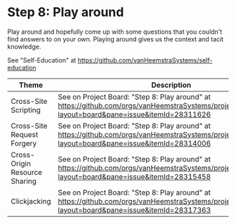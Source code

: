 # Step 8: Play around

Play around and hopefully come up with some questions that you couldn't find answers to on your own. Playing around gives us the context and tacit knowledge.

See "Self-Education" at https://github.com/vanHeemstraSystems/self-education

| Theme | Description |
| --- | --- |
| Cross-Site Scripting | See on Project Board: "Step 8: Play around" at https://github.com/orgs/vanHeemstraSystems/projects/28/views/1?layout=board&pane=issue&itemId=28311626 |
| Cross-Site Request Forgery | See on Project Board: "Step 8: Play around" at https://github.com/orgs/vanHeemstraSystems/projects/29/views/1?layout=board&pane=issue&itemId=28314006 |
| Cross-Origin Resource Sharing | See on Project Board: "Step 8: Play around" at https://github.com/orgs/vanHeemstraSystems/projects/30/views/1?layout=board&pane=issue&itemId=28315458 |
| Clickjacking | See on Project Board: "Step 8: Play around" at https://github.com/orgs/vanHeemstraSystems/projects/31/views/1?layout=board&pane=issue&itemId=28317363 |
